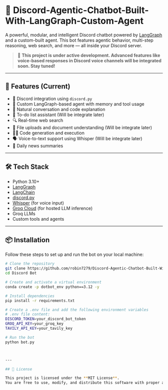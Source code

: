 # 🤖 Discord-Agentic-Chatbot-Built-With-LangGraph-Custom-Agent

A powerful, modular, and intelligent Discord chatbot powered by [LangGraph](https://www.langgraph.dev/) and a custom-built agent. This bot features agentic behavior, multi-step reasoning, web search, and more — all inside your Discord server.

> 🚧 **This project is under active development. Advanced features like voice-based responses in Discord voice channels will be integrated soon. Stay tuned!**

---

## 🚀 Features (Current)

- 🤝 Discord integration using `discord.py`
- 🧠 Custom LangGraph-based agent with memory and tool usage
- 💬 Natural conversation and code explanation
- 📝 To-do list assistant (Will be integrate later)
- 🔍 Real-time web search
- 📁 File uploads and document understanding (Will be integrate later)
- 🧑‍💻 Code generation and execution
- 🗣️ Voice-to-text support using Whisper (Will be integrate later)
- 📰 Daily news summaries

---

## 🛠️ Tech Stack

- Python 3.10+
- [LangGraph](https://www.langgraph.dev/)
- [LangChain](https://www.langchain.com/)
- [discord.py](https://github.com/Rapptz/discord.py)
- [Whisper](https://github.com/openai/whisper) (for voice input)
- [Groq Cloud](https://console.groq.com/) (for hosted LLM inference)
- Groq LLMs
- Custom tools and agents

---

## 📦 Installation

Follow these steps to set up and run the bot on your local machine:

```bash
# Clone the repository
git clone https://github.com/robin7279/Discord-Agentic-Chatbot-Built-With-LangGraph-Custom-Agent.githttps://github.com/your-username/discord-agentic-chatbot.git
cd Discord Bot

# Create and activate a virtual environment
conda create -p dotbot_env python==3.12 -y

# Install dependencies
pip install -r requirements.txt

# Create a .env file and add the following environment variables
# .env file content:
DISCORD_TOKEN=your_discord_bot_token
GROQ_API_KEY=your_groq_key
TAVILY_API_KEY=your_tavily_key

# Run the bot
python bot.py



---

## 📄 License

This project is licensed under the **MIT License**.  
You are free to use, modify, and distribute this software with proper attribution.

